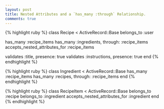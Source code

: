 ```yaml
---
layout: post
title: Nested Attributes and a `has_many :through` Relationship.
comments: true
---
```


{% highlight ruby %}
class Recipe < ActiveRecord::Base
  belongs_to :user

  has_many :recipe_items
  has_many :ingredients, through: :recipe_items
  accepts_nested_attributes_for :recipe_items

  validates :title, presence: true
  validates :instructions, presence: true
end
{% endhighlight %}

{% highlight ruby %}
class Ingredient < ActiveRecord::Base
  has_many :recipe_items
  has_many :recipes, through: :recipe_items
end
{% endhighlight %}

{% highlight ruby %}
class RecipeItem < ActiveRecord::Base
  belongs_to :recipe
  belongs_to :ingredient
  accepts_nested_attributes_for :ingredient
end
{% endhighlight %}
